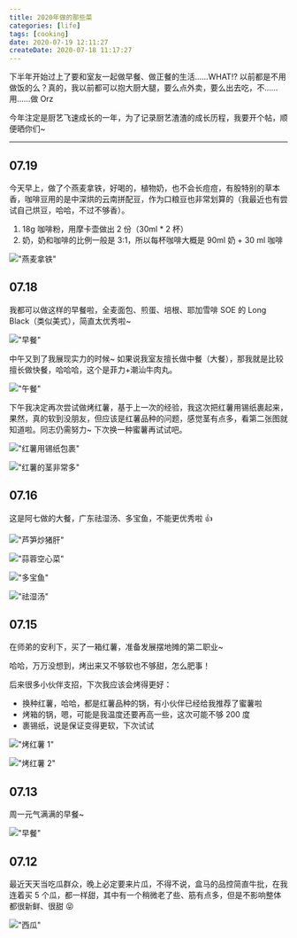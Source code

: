 ```yaml
---
title: 2020年做的那些菜
categories: [life]
tags: [cooking]
date: 2020-07-19 12:11:27
createDate: 2020-07-18 11:17:27
---
```


下半年开始过上了要和室友一起做早餐、做正餐的生活……WHAT!? 以前都是不用做饭的么？真的，我以前都可以抱大厨大腿，要么点外卖，要么出去吃，不……用……做 Orz

今年注定是厨艺飞速成长的一年，为了记录厨艺渣渣的成长历程，我要开个帖，顺便晒你们~

---

## 07.19

今天早上，做了个燕麦拿铁，好喝的，植物奶，也不会长痘痘，有股特别的草本香，咖啡豆用的是中深烘的云南拼配豆，作为口粮豆也非常划算的（我最近也有尝试自己烘豆，哈哈，不过不够香）。

1. 18g 咖啡粉，用摩卡壶做出 2 份（30ml \* 2 杯）
2. 奶，奶和咖啡的比例一般是 3:1，所以每杯咖啡大概是 90ml 奶 + 30 ml 咖啡

!["燕麦拿铁"](https://static.wuyuying.com/meal-2020/0719-1.jpg)

## 07.18

我都可以做这样的早餐啦，全麦面包、煎蛋、培根、耶加雪啡 SOE 的 Long Black（类似美式），简直太优秀啦~

!["早餐"](https://static.wuyuying.com/meal-2020/0718.jpg)

中午又到了我展现实力的时候~ 如果说我室友擅长做中餐（大餐），那我就是比较擅长做快餐，哈哈哈，这个是菲力+潮汕牛肉丸。

!["午餐"](https://static.wuyuying.com/meal-2020/0718-2.JPG)

下午我决定再次尝试做烤红薯，基于上一次的经验，我这次把红薯用锡纸裹起来，果然，真的软到没朋友，但应该是红薯品种的问题，感觉茎有点多，看第二张图就知道啦。同志仍需努力~ 下次换一种蜜薯再试试吧。

!["红薯用锡纸包裹"](https://static.wuyuying.com/meal-2020/0718-3.jpg)

!["红薯的茎非常多"](https://static.wuyuying.com/meal-2020/0718-4.jpg)

## 07.16

这是阿七做的大餐，广东祛湿汤、多宝鱼，不能更优秀啦 👍

!["芦笋炒猪肝"](https://static.wuyuying.com/meal-2020/0716-1.jpg)

!["蒜蓉空心菜"](https://static.wuyuying.com/meal-2020/0716-2.jpg)

!["多宝鱼"](https://static.wuyuying.com/meal-2020/0716-3.jpg)

!["祛湿汤"](https://static.wuyuying.com/meal-2020/0716-4.jpg)

## 07.15

在师弟的安利下，买了一箱红薯，准备发展摆地摊的第二职业~

哈哈，万万没想到，烤出来又不够软也不够甜，怎么肥事！

后来很多小伙伴支招，下次我应该会烤得更好：

- 换种红薯，哈哈，都是红薯品种的锅，有小伙伴已经给我推荐了蜜薯啦
- 烤箱的锅，嗯，可能是我温度还要再高一些，这次可能不够 200 度
- 裹锡纸，说是保证变得更软，下次试试

!["烤红薯 1"](https://static.wuyuying.com/meal-2020/0715-1.jpg)

!["烤红薯 2"](https://static.wuyuying.com/meal-2020/0715-2.jpg)

## 07.13

周一元气满满的早餐~

!["早餐"](https://static.wuyuying.com/meal-2020/0713.jpg)

## 07.12

最近天天当吃瓜群众，晚上必定要来片瓜，不得不说，盒马的品控简直牛批，在我连着买 5 个瓜，都一样甜，其中有一个稍微老了些、筋有点多，但是不影响整体都很新鲜、很甜 😝

!["西瓜"](https://static.wuyuying.com/meal-2020/0712.jpg)
